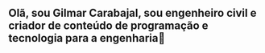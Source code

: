 ## Olã, sou Gilmar Carabajal, sou engenheiro civil e criador de conteúdo de programação e tecnologia para a engenharia👋

<!--
**GilmarCarabajal/GilmarCarabajal** is a ✨ _special_ ✨ repository because its `README.md` (this file) appears on your GitHub profile.

Here are some ideas to get you started:

- 🔭 Estou trabalhando como Engenheiro Civil na CORSAN ...
- 🌱 Estou cursando Análise e Desenvolvimento de Sistemas no Instituto Federal do Rio Grande do Sul - IFRS/Osório...
- 👯 Estou estudando 'HTML', 'CSS', 'JavaScript', Linguagem 'C' e Linguagem Linux ...
- 🤔 Utilizo a linguagem VBA-Visual Basic for Aplications, que é um incremento do Visual Basic da Microsoft® Office para o Excel para o desenvolvimento de sistema ...
- 💬 Ask me about ...
- 📫 How to reach me: ...
- 😄 Pronouns: ...
- ⚡ Fun fact: ...
-->
